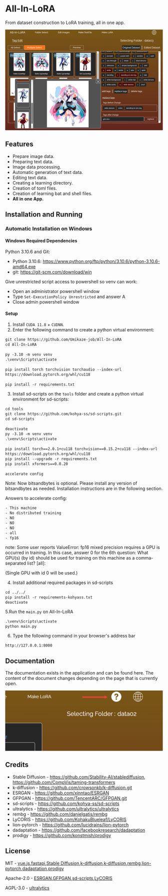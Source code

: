 # All-In-LoRA
From dataset construction to LoRA training, all in one app.

![Screenshot of a comment on a GitHub issue showing an image, added in the Markdown, of an Octocat smiling and raising a tentacle.](/example/example01.png)

## Features

- Prepare image data.
- Preparing text data.
- Image data processing.
- Automatic generation of text data.
- Editing text data.
- Creating a learning directory.
- Creation of toml files.
- Creation of learning bat and shell files.
- **All in one App.**

## Installation and Running

### Automatic Installation on Windows

#### Windows Required Dependencies

Python 3.10.6 and Git:
 
- Python 3.10.6: https://www.python.org/ftp/python/3.10.6/python-3.10.6-amd64.exe
- git: https://git-scm.com/download/win

Give unrestricted script access to powershell so venv can work:

- Open an administrator powershell window
- Type `Set-ExecutionPolicy Unrestricted` and answer A
- Close admin powershell window

#### Setup

1. Install `CUDA 11.8` + `CUDNN`.
2. Enter the following command to create a python virtual environment:
```
git clone https://github.com/Umikaze-job/All-In-LoRA
cd All-In-LoRA

py -3.10 -m venv venv
.\venv\Scripts\activate

pip install torch torchvision torchaudio --index-url https://download.pytorch.org/whl/cu118

pip install -r requirements.txt
```
3. Install sd-scripts on the `tools` folder and create a python virtual environment for sd-scripts:
```
cd tools
git clone https://github.com/kohya-ss/sd-scripts.git
cd sd-scripts

deactivate
py -3.10 -m venv venv
.\venv\Scripts\activate

pip install torch==2.0.1+cu118 torchvision==0.15.2+cu118 --index-url https://download.pytorch.org/whl/cu118
pip install --upgrade -r requirements.txt
pip install xformers==0.0.20

accelerate config
```
Note: Now bitsandbytes is optional. Please install any version of bitsandbytes as needed. Installation instructions are in the following section.

Answers to accelerate config:
```
- This machine
- No distributed training
- NO
- NO
- NO
- all
- fp16
```

note: Some user reports ValueError: fp16 mixed precision requires a GPU is occurred in training. In this case, answer 0 for the 6th question: What GPU(s) (by id) should be used for training on this machine as a comma-separated list? [all]:

(Single GPU with id 0 will be used.)

4. Install additional required packages in sd-scripts
```
cd ../../
pip install -r requirements-kohyass.txt
deactivate
```

5.Run the `main.py` on All-In-LoRA
```
.\venv\Scripts\activate
python main.py
```

6. Type the following command in your browser's address bar
```
http://127.0.0.1:8000
```

## Documentation

The documentation exists in the application and can be found here.
The content of the document changes depending on the page that is currently open.

![Screenshot of a comment on a GitHub issue showing an image, added in the Markdown, of an Octocat smiling and raising a tentacle.](/example/example02.png)

## Credits

- Stable Diffusion - https://github.com/Stability-AI/stablediffusion, https://github.com/CompVis/taming-transformers
- k-diffusion - https://github.com/crowsonkb/k-diffusion.git
- ESRGAN - https://github.com/xinntao/ESRGAN
- GFPGAN - https://github.com/TencentARC/GFPGAN.git
- sd-scripts - https://github.com/kohya-ss/sd-scripts
- ultralytics - https://github.com/ultralytics/ultralytics
- rembg - https://github.com/danielgatis/rembg
- LyCORIS - https://github.com/KohakuBlueleaf/LyCORIS
- lion-pytorch - https://github.com/lucidrains/lion-pytorch
- dadaptation - https://github.com/facebookresearch/dadaptation
- prodigy - https://github.com/konstmish/prodigy

## License

MIT - [vue.js](https://github.com/vuejs/core),[fastapi](https://github.com/tiangolo/fastapi),[Stable Diffusion](https://github.com/Stability-AI/stablediffusion),[k-diffusion](https://github.com/crowsonkb/k-diffusion.git),[k-diffusion](https://github.com/crowsonkb/k-diffusion.git),[rembg](https://github.com/danielgatis/rembg),[lion-pytorch](https://github.com/lucidrains/lion-pytorch),[dadaptation](https://github.com/facebookresearch/),[prodigy](https://github.com/konstmish/prodigy)

Apache-2.0 - [ESRGAN](https://github.com/xinntao/ESRGAN),[GFPGAN](https://github.com/TencentARC/GFPGAN.git),[sd-scripts](https://github.com/kohya-ss/sd-scripts),[LyCORIS](https://github.com/KohakuBlueleaf/LyCORIS)

AGPL-3.0 - [ultralytics](https://github.com/ultralytics/ultralytics)